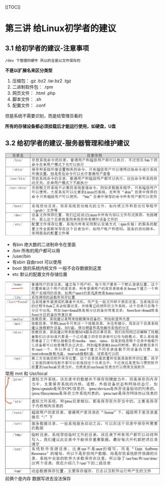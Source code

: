 [[TOC]]

# 第三讲 给Linux初学者的建议

## 3.1 给初学者的建议-注意事项

    /dev 下管理的硬件 所以的全是以文件保存的

**不是以扩展名来区分类型**

1. 压缩包：.gz .bz2 .tar.bz2  .tgz
2. 二进制软件包： .rpm
3. 网页文件： .html .php
4. 脚本文件： .sh
5. 配置文件： .conf

但是系统不需要识别，而是给管理员看的

**所有的存储设备都必须挂载后才能运行使用，如硬盘，U盘**

## 3.2 给初学者的建议-服务器管理和维护建议

![img](img/3_2m1.png)

- 有bin 绝大数的二进制命令在里面
- /bin 所有的用户都可以用
- /user/bin 
- 有sbin 自由root 可以使用 
- boot 放的系统内核文件 一般不会存数据到这里
- etc 默认的配置文件存储位置

![img](img/3_2m2.png)
常用 mnt 和 Usr/local
![img](img/3_2m3.png)
前俩个是内存 数据写进去没法保存